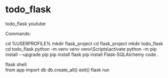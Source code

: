 # todo_flask
todo_flask youtube

Commands:

cd %USERPROFILE%
mkdir flask_project
cd flask_project
mkdir todo_flask
cd todo_flask
python -m venv venv
venv\Scripts\activate
python -m pip install --upgrade pip
pip install flask
pip install Flask-SQLAlchemy
code .

flask shell   
from app import db
db.create_all()
exit()
flask run
